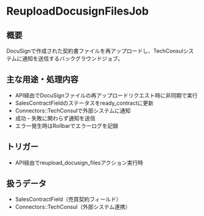 # ReuploadDocusignFilesJob

## 概要
DocuSignで作成された契約書ファイルを再アップロードし、TechConsulシステムに通知を送信するバックグラウンドジョブ。

## 主な用途・処理内容
- API経由でDocuSignファイルの再アップロードリクエスト時に非同期で実行
- SalesContractFieldのステータスをready_contractに更新
- Connectors::TechConsulで外部システムに通知
- 成功・失敗に関わらず通知を送信
- エラー発生時はRollbarでエラーログを記録

## トリガー
- API経由でreupload_docusign_filesアクション実行時

## 扱うデータ
- SalesContractField（売買契約フィールド）
- Connectors::TechConsul（外部システム連携） 